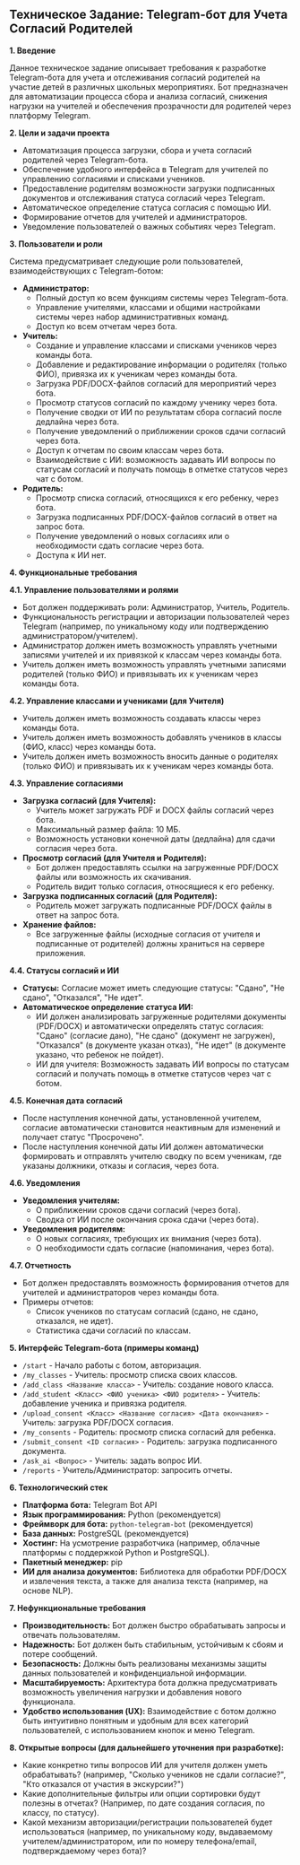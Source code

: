 ## Техническое Задание: Telegram-бот для Учета Согласий Родителей

**1. Введение**

Данное техническое задание описывает требования к разработке Telegram-бота для учета и отслеживания согласий родителей на участие детей в различных школьных мероприятиях. Бот предназначен для автоматизации процесса сбора и анализа согласий, снижения нагрузки на учителей и обеспечения прозрачности для родителей через платформу Telegram.

**2. Цели и задачи проекта**

*   Автоматизация процесса загрузки, сбора и учета согласий родителей через Telegram-бота.
*   Обеспечение удобного интерфейса в Telegram для учителей по управлению согласиями и списками учеников.
*   Предоставление родителям возможности загрузки подписанных документов и отслеживания статуса согласий через Telegram.
*   Автоматическое определение статуса согласия с помощью ИИ.
*   Формирование отчетов для учителей и администраторов.
*   Уведомление пользователей о важных событиях через Telegram.

**3. Пользователи и роли**

Система предусматривает следующие роли пользователей, взаимодействующих с Telegram-ботом:

*   **Администратор:**
    *   Полный доступ ко всем функциям системы через Telegram-бота.
    *   Управление учителями, классами и общими настройками системы через набор административных команд.
    *   Доступ ко всем отчетам через бота.
*   **Учитель:**
    *   Создание и управление классами и списками учеников через команды бота.
    *   Добавление и редактирование информации о родителях (только ФИО), привязка их к ученикам через команды бота.
    *   Загрузка PDF/DOCX-файлов согласий для мероприятий через бота.
    *   Просмотр статусов согласий по каждому ученику через бота.
    *   Получение сводки от ИИ по результатам сбора согласий после дедлайна через бота.
    *   Получение уведомлений о приближении сроков сдачи согласий через бота.
    *   Доступ к отчетам по своим классам через бота.
    *   Взаимодействие с ИИ: возможность задавать ИИ вопросы по статусам согласий и получать помощь в отметке статусов через чат с ботом.
*   **Родитель:**
    *   Просмотр списка согласий, относящихся к его ребенку, через бота.
    *   Загрузка подписанных PDF/DOCX-файлов согласий в ответ на запрос бота.
    *   Получение уведомлений о новых согласиях или о необходимости сдать согласие через бота.
    *   Доступа к ИИ нет.

**4. Функциональные требования**

**4.1. Управление пользователями и ролями**

*   Бот должен поддерживать роли: Администратор, Учитель, Родитель.
*   Функциональность регистрации и авторизации пользователей через Telegram (например, по уникальному коду или подтверждению администратором/учителем).
*   Администратор должен иметь возможность управлять учетными записями учителей и их привязкой к классам через команды бота.
*   Учитель должен иметь возможность управлять учетными записями родителей (только ФИО) и привязывать их к ученикам через команды бота.

**4.2. Управление классами и учениками (для Учителя)**

*   Учитель должен иметь возможность создавать классы через команды бота.
*   Учитель должен иметь возможность добавлять учеников в классы (ФИО, класс) через команды бота.
*   Учитель должен иметь возможность вносить данные о родителях (только ФИО) и привязывать их к ученикам через команды бота.

**4.3. Управление согласиями**

*   **Загрузка согласий (для Учителя):**
    *   Учитель может загружать PDF и DOCX файлы согласий через бота.
    *   Максимальный размер файла: 10 МБ.
    *   Возможность установки конечной даты (дедлайна) для сдачи согласия через бота.
*   **Просмотр согласий (для Учителя и Родителя):**
    *   Бот должен предоставлять ссылки на загруженные PDF/DOCX файлы или возможность их скачивания.
    *   Родитель видит только согласия, относящиеся к его ребенку.
*   **Загрузка подписанных согласий (для Родителя):**
    *   Родитель может загружать подписанные PDF/DOCX файлы в ответ на запрос бота.
*   **Хранение файлов:**
    *   Все загруженные файлы (исходные согласия от учителя и подписанные от родителей) должны храниться на сервере приложения.

**4.4. Статусы согласий и ИИ**

*   **Статусы:** Согласие может иметь следующие статусы: "Сдано", "Не сдано", "Отказался", "Не идет".
*   **Автоматическое определение статуса ИИ:**
    *   ИИ должен анализировать загруженные родителями документы (PDF/DOCX) и автоматически определять статус согласия: "Сдано" (согласие дано), "Не сдано" (документ не загружен), "Отказался" (в документе указан отказ), "Не идет" (в документе указано, что ребенок не пойдет).
    *   ИИ для учителя: Возможность задавать ИИ вопросы по статусам согласий и получать помощь в отметке статусов через чат с ботом.

**4.5. Конечная дата согласий**

*   После наступления конечной даты, установленной учителем, согласие автоматически становится неактивным для изменений и получает статус "Просрочено".
*   После наступления конечной даты ИИ должен автоматически формировать и отправлять учителю сводку по всем ученикам, где указаны должники, отказы и согласия, через бота.

**4.6. Уведомления**

*   **Уведомления учителям:**
    *   О приближении сроков сдачи согласий (через бота).
    *   Сводка от ИИ после окончания срока сдачи (через бота).
*   **Уведомления родителям:**
    *   О новых согласиях, требующих их внимания (через бота).
    *   О необходимости сдать согласие (напоминания, через бота).

**4.7. Отчетность**

*   Бот должен предоставлять возможность формирования отчетов для учителей и администраторов через команды бота.
*   Примеры отчетов:
    *   Список учеников по статусам согласий (сдано, не сдано, отказался, не идет).
    *   Статистика сдачи согласий по классам.

**5. Интерфейс Telegram-бота (примеры команд)**

*   `/start` - Начало работы с ботом, авторизация.
*   `/my_classes` - Учитель: просмотр списка своих классов.
*   `/add_class <Название класса>` - Учитель: создание нового класса.
*   `/add_student <Класс> <ФИО ученика> <ФИО родителя>` - Учитель: добавление ученика и привязка родителя.
*   `/upload_consent <Класс> <Название согласия> <Дата окончания>` - Учитель: загрузка PDF/DOCX согласия.
*   `/my_consents` - Родитель: просмотр списка согласий для ребенка.
*   `/submit_consent <ID согласия>` - Родитель: загрузка подписанного документа.
*   `/ask_ai <Вопрос>` - Учитель: задать вопрос ИИ.
*   `/reports` - Учитель/Администратор: запросить отчеты.

**6. Технологический стек**

*   **Платформа бота:** Telegram Bot API
*   **Язык программирования:** Python (рекомендуется)
*   **Фреймворк для бота:** `python-telegram-bot` (рекомендуется)
*   **База данных:** PostgreSQL (рекомендуется)
*   **Хостинг:** На усмотрение разработчика (например, облачные платформы с поддержкой Python и PostgreSQL).
*   **Пакетный менеджер:** pip
*   **ИИ для анализа документов:** Библиотека для обработки PDF/DOCX и извлечения текста, а также для анализа текста (например, на основе NLP).

**7. Нефункциональные требования**

*   **Производительность:** Бот должен быстро обрабатывать запросы и отвечать пользователям.
*   **Надежность:** Бот должен быть стабильным, устойчивым к сбоям и потере сообщений.
*   **Безопасность:** Должны быть реализованы механизмы защиты данных пользователей и конфиденциальной информации.
*   **Масштабируемость:** Архитектура бота должна предусматривать возможность увеличения нагрузки и добавления нового функционала.
*   **Удобство использования (UX):** Взаимодействие с ботом должно быть интуитивно понятным и удобным для всех категорий пользователей, с использованием кнопок и меню Telegram.

**8. Открытые вопросы (для дальнейшего уточнения при разработке):**

*   Какие конкретно типы вопросов ИИ для учителя должен уметь обрабатывать? (например, "Сколько учеников не сдали согласие?", "Кто отказался от участия в экскурсии?")
*   Какие дополнительные фильтры или опции сортировки будут полезны в отчетах? (Например, по дате создания согласия, по классу, по статусу).
*   Какой механизм авторизации/регистрации пользователей будет использоваться (например, по уникальному коду, выдаваемому учителем/администратором, или по номеру телефона/email, подтверждаемому через бота)?